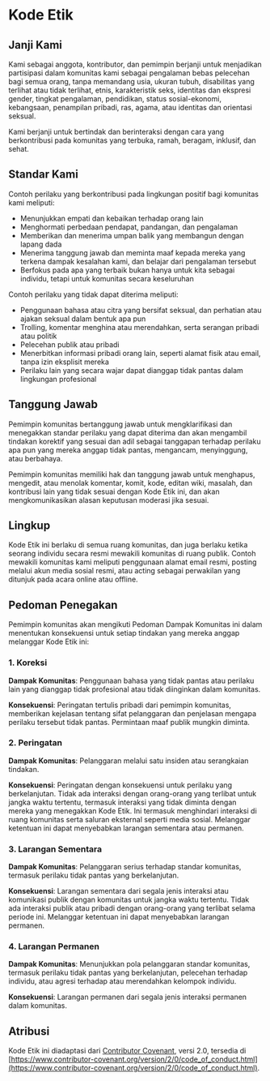 # Kode Etik

## Janji Kami

Kami sebagai anggota, kontributor, dan pemimpin berjanji untuk menjadikan partisipasi dalam komunitas kami sebagai pengalaman bebas pelecehan bagi semua orang, tanpa memandang usia, ukuran tubuh, disabilitas yang terlihat atau tidak terlihat, etnis, karakteristik seks, identitas dan ekspresi gender, tingkat pengalaman, pendidikan, status sosial-ekonomi, kebangsaan, penampilan pribadi, ras, agama, atau identitas dan orientasi seksual.

Kami berjanji untuk bertindak dan berinteraksi dengan cara yang berkontribusi pada komunitas yang terbuka, ramah, beragam, inklusif, dan sehat.

## Standar Kami

Contoh perilaku yang berkontribusi pada lingkungan positif bagi komunitas kami meliputi:

*   Menunjukkan empati dan kebaikan terhadap orang lain
*   Menghormati perbedaan pendapat, pandangan, dan pengalaman
*   Memberikan dan menerima umpan balik yang membangun dengan lapang dada
*   Menerima tanggung jawab dan meminta maaf kepada mereka yang terkena dampak kesalahan kami, dan belajar dari pengalaman tersebut
*   Berfokus pada apa yang terbaik bukan hanya untuk kita sebagai individu, tetapi untuk komunitas secara keseluruhan

Contoh perilaku yang tidak dapat diterima meliputi:

*   Penggunaan bahasa atau citra yang bersifat seksual, dan perhatian atau ajakan seksual dalam bentuk apa pun
*   Trolling, komentar menghina atau merendahkan, serta serangan pribadi atau politik
*   Pelecehan publik atau pribadi
*   Menerbitkan informasi pribadi orang lain, seperti alamat fisik atau email, tanpa izin eksplisit mereka
*   Perilaku lain yang secara wajar dapat dianggap tidak pantas dalam lingkungan profesional

## Tanggung Jawab

Pemimpin komunitas bertanggung jawab untuk mengklarifikasi dan menegakkan standar perilaku yang dapat diterima dan akan mengambil tindakan korektif yang sesuai dan adil sebagai tanggapan terhadap perilaku apa pun yang mereka anggap tidak pantas, mengancam, menyinggung, atau berbahaya.

Pemimpin komunitas memiliki hak dan tanggung jawab untuk menghapus, mengedit, atau menolak komentar, komit, kode, editan wiki, masalah, dan kontribusi lain yang tidak sesuai dengan Kode Etik ini, dan akan mengkomunikasikan alasan keputusan moderasi jika sesuai.

## Lingkup

Kode Etik ini berlaku di semua ruang komunitas, dan juga berlaku ketika seorang individu secara resmi mewakili komunitas di ruang publik. Contoh mewakili komunitas kami meliputi penggunaan alamat email resmi, posting melalui akun media sosial resmi, atau acting sebagai perwakilan yang ditunjuk pada acara online atau offline.

## Pedoman Penegakan

Pemimpin komunitas akan mengikuti Pedoman Dampak Komunitas ini dalam menentukan konsekuensi untuk setiap tindakan yang mereka anggap melanggar Kode Etik ini:

### 1. Koreksi

**Dampak Komunitas**: Penggunaan bahasa yang tidak pantas atau perilaku lain yang dianggap tidak profesional atau tidak diinginkan dalam komunitas.

**Konsekuensi**: Peringatan tertulis pribadi dari pemimpin komunitas, memberikan kejelasan tentang sifat pelanggaran dan penjelasan mengapa perilaku tersebut tidak pantas. Permintaan maaf publik mungkin diminta.

### 2. Peringatan

**Dampak Komunitas**: Pelanggaran melalui satu insiden atau serangkaian tindakan.

**Konsekuensi**: Peringatan dengan konsekuensi untuk perilaku yang berkelanjutan. Tidak ada interaksi dengan orang-orang yang terlibat untuk jangka waktu tertentu, termasuk interaksi yang tidak diminta dengan mereka yang menegakkan Kode Etik. Ini termasuk menghindari interaksi di ruang komunitas serta saluran eksternal seperti media sosial. Melanggar ketentuan ini dapat menyebabkan larangan sementara atau permanen.

### 3. Larangan Sementara

**Dampak Komunitas**: Pelanggaran serius terhadap standar komunitas, termasuk perilaku tidak pantas yang berkelanjutan.

**Konsekuensi**: Larangan sementara dari segala jenis interaksi atau komunikasi publik dengan komunitas untuk jangka waktu tertentu. Tidak ada interaksi publik atau pribadi dengan orang-orang yang terlibat selama periode ini. Melanggar ketentuan ini dapat menyebabkan larangan permanen.

### 4. Larangan Permanen

**Dampak Komunitas**: Menunjukkan pola pelanggaran standar komunitas, termasuk perilaku tidak pantas yang berkelanjutan, pelecehan terhadap individu, atau agresi terhadap atau merendahkan kelompok individu.

**Konsekuensi**: Larangan permanen dari segala jenis interaksi permanen dalam komunitas.

## Atribusi

Kode Etik ini diadaptasi dari [Contributor Covenant](https://www.contributor-covenant.org), versi 2.0, tersedia di [https://www.contributor-covenant.org/version/2/0/code_of_conduct.html](https://www.contributor-covenant.org/version/2/0/code_of_conduct.html).